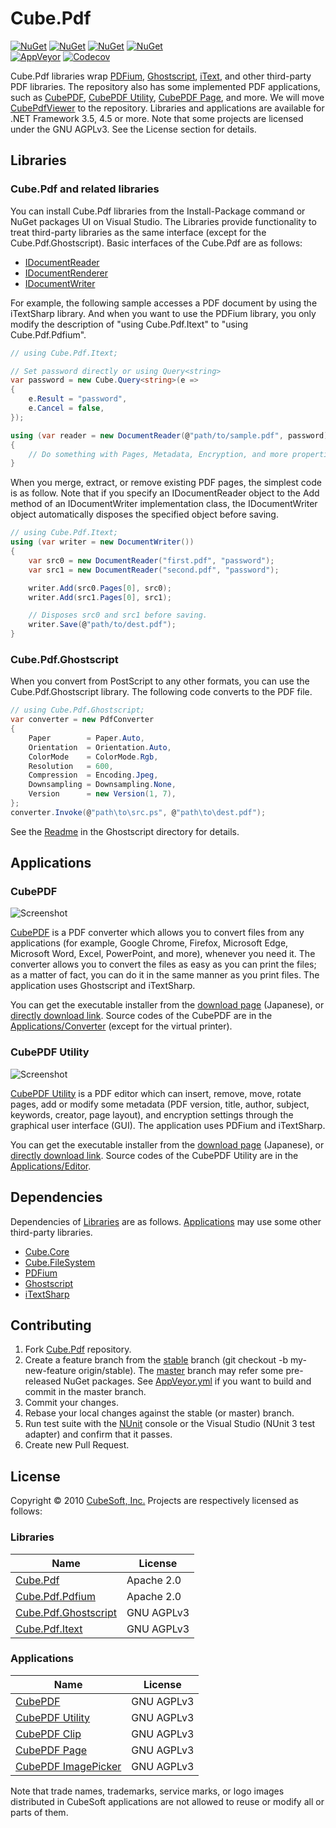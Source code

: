 Cube.Pdf
====

[![NuGet](https://img.shields.io/nuget/v/Cube.Pdf.svg?label=core)](https://www.nuget.org/packages/Cube.Pdf/)
[![NuGet](https://img.shields.io/nuget/v/Cube.Pdf.Ghostscript.svg?label=gs)](https://www.nuget.org/packages/Cube.Pdf.Ghostscript/)
[![NuGet](https://img.shields.io/nuget/v/Cube.Pdf.Itext.svg?label=itext)](https://www.nuget.org/packages/Cube.Pdf.Itext/)
[![NuGet](https://img.shields.io/nuget/v/Cube.Pdf.Pdfium.svg?label=pdfium)](https://www.nuget.org/packages/Cube.Pdf.Pdfium/)  
[![AppVeyor](https://ci.appveyor.com/api/projects/status/es768q3if3t40cbg?svg=true)](https://ci.appveyor.com/project/clown/cube-pdf)
[![Codecov](https://codecov.io/gh/cube-soft/Cube.Pdf/branch/master/graph/badge.svg)](https://codecov.io/gh/cube-soft/Cube.Pdf)

Cube.Pdf libraries wrap [PDFium](https://pdfium.googlesource.com/pdfium/), [Ghostscript](https://www.ghostscript.com/), [iText](https://itextpdf.com/), and other third-party PDF libraries. The repository also has some implemented PDF applications, such as [CubePDF](https://www.cube-soft.jp/cubepdf/), [CubePDF Utility](https://www.cube-soft.jp/cubepdfutility/), [CubePDF Page](https://www.cube-soft.jp/cubepdfpage/), and more. We will move [CubePdfViewer](https://github.com/cube-soft/CubePdfViewer) to the repository.
Libraries and applications are available for .NET Framework 3.5, 4.5 or more.
Note that some projects are licensed under the GNU AGPLv3. See the License section for details.

## Libraries

### Cube.Pdf and related libraries

You can install Cube.Pdf libraries from the Install-Package command or NuGet packages UI on Visual Studio.
The Libraries provide functionality to treat third-party libraries as the same interface (except for the Cube.Pdf.Ghostscript).
Basic interfaces of the Cube.Pdf are as follows:

* [IDocumentReader](https://github.com/cube-soft/Cube.Pdf/blob/master/Libraries/Core/Sources/IDocumentReader.cs)
* [IDocumentRenderer](https://github.com/cube-soft/Cube.Pdf/blob/master/Libraries/Core/Sources/IDocumentRenderer.cs)
* [IDocumentWriter](https://github.com/cube-soft/Cube.Pdf/blob/master/Libraries/Core/Sources/IDocumentWriter.cs)

For example, the following sample accesses a PDF document by using the iTextSharp library.
And when you want to use the PDFium library, you only modify the description of "using Cube.Pdf.Itext" to "using Cube.Pdf.Pdfium".

```cs
// using Cube.Pdf.Itext;

// Set password directly or using Query<string>
var password = new Cube.Query<string>(e =>
{
    e.Result = "password",
    e.Cancel = false,
});

using (var reader = new DocumentReader(@"path/to/sample.pdf", password))
{
    // Do something with Pages, Metadata, Encryption, and more properties.
}
```

When you merge, extract, or remove existing PDF pages, the simplest code is as follow.
Note that if you specify an IDocumentReader object to the Add method of an IDocumentWriter implementation class, the IDocumentWriter object automatically disposes the specified object before saving.

```cs
// using Cube.Pdf.Itext;
using (var writer = new DocumentWriter())
{
    var src0 = new DocumentReader("first.pdf", "password");
    var src1 = new DocumentReader("second.pdf", "password");

    writer.Add(src0.Pages[0], src0);
    writer.Add(src1.Pages[0], src1);

    // Disposes src0 and src1 before saving.
    writer.Save(@"path/to/dest.pdf");
}
```

### Cube.Pdf.Ghostscript

When you convert from PostScript to any other formats, you can use the Cube.Pdf.Ghostscript library.
The following code converts to the PDF file.

```cs
// using Cube.Pdf.Ghostscript;
var converter = new PdfConverter
{
    Paper        = Paper.Auto,
    Orientation  = Orientation.Auto,
    ColorMode    = ColorMode.Rgb,
    Resolution   = 600,
    Compression  = Encoding.Jpeg,
    Downsampling = Downsampling.None,
    Version      = new Version(1, 7),
};
converter.Invoke(@"path\to\src.ps", @"path\to\dest.pdf");
```

See the [Readme](https://github.com/cube-soft/Cube.Pdf/blob/master/Libraries/Ghostscript/Readme.md) in the Ghostscript directory for details.

## Applications

### CubePDF

![Screenshot](https://github.com/cube-soft/Cube.Pdf/blob/master/Applications/Converter/Overview.png?raw=true)

[CubePDF](https://www.cube-soft.jp/cubepdf/) is a PDF converter which allows you to convert files from any applications (for example, Google Chrome, Firefox, Microsoft Edge, Microsoft Word, Excel, PowerPoint, and more), whenever you need it. The converter allows you to convert the files as easy as you can print the files; as a matter of fact, you can do it in the same manner as you print files. The application uses Ghostscript and iTextSharp.

You can get the executable installer from the [download page](https://www.cube-soft.jp/cubepdf/) (Japanese), or [directly download link](https://www.cube-soft.jp/cubepdf/dl.php).
Source codes of the CubePDF are in the [Applications/Converter](https://github.com/cube-soft/Cube.Pdf/tree/master/Applications/Converter) (except for the virtual printer).

### CubePDF Utility

![Screenshot](https://github.com/cube-soft/Cube.Pdf/blob/master/Applications/Editor/Overview.png?raw=true)

[CubePDF Utility](https://www.cube-soft.jp/cubepdfutility/) is a PDF editor which can insert, remove, move, rotate pages, add or modify some metadata (PDF version, title, author, subject, keywords, creator, page layout), and encryption settings through the graphical user interface (GUI). The application uses PDFium and iTextSharp.

You can get the executable installer from the [download page](https://www.cube-soft.jp/cubepdfutility/) (Japanese), or [directly download link](https://www.cube-soft.jp/cubepdfutility/dl.php). Source codes of the CubePDF Utility are in the [Applications/Editor](https://github.com/cube-soft/Cube.Pdf/tree/master/Applications/Editor).

## Dependencies

Dependencies of [Libraries](https://github.com/cube-soft/Cube.Pdf/tree/master/Libraries) are as follows. [Applications](https://github.com/cube-soft/Cube.Pdf/tree/master/Applications) may use some other third-party libraries.

* [Cube.Core](https://github.com/cube-soft/Cube.Core)
* [Cube.FileSystem](https://github.com/cube-soft/Cube.FileSystem)
* [PDFium](https://pdfium.googlesource.com/pdfium/)
* [Ghostscript](https://www.ghostscript.com/)
* [iTextSharp](https://www.nuget.org/packages/iTextSharp/)

## Contributing

1. Fork [Cube.Pdf](https://github.com/cube-soft/Cube.Pdf/fork) repository.
2. Create a feature branch from the [stable](https://github.com/cube-soft/Cube.Pdf/tree/stable) branch (git checkout -b my-new-feature origin/stable). The [master](https://github.com/cube-soft/Cube.Pdf/tree/master) branch may refer some pre-released NuGet packages. See [AppVeyor.yml](https://github.com/cube-soft/Cube.Pdf/blob/master/AppVeyor.yml) if you want to build and commit in the master branch.
3. Commit your changes.
4. Rebase your local changes against the stable (or master) branch.
5. Run test suite with the [NUnit](https://nunit.org/) console or the Visual Studio (NUnit 3 test adapter) and confirm that it passes.
6. Create new Pull Request.

## License
 
Copyright © 2010 [CubeSoft, Inc.](https://www.cube-soft.jp/)
Projects are respectively licensed as follows:

### Libraries

| Name | License |
| ---- | ------- |
| [Cube.Pdf](https://github.com/cube-soft/Cube.Pdf/tree/master/Libraries/Core)                    | Apache 2.0 |
| [Cube.Pdf.Pdfium](https://github.com/cube-soft/Cube.Pdf/tree/master/Libraries/Pdfium)           | Apache 2.0 |
| [Cube.Pdf.Ghostscript](https://github.com/cube-soft/Cube.Pdf/tree/master/Libraries/Ghostscript) | GNU AGPLv3 |
| [Cube.Pdf.Itext](https://github.com/cube-soft/Cube.Pdf/tree/master/Libraries/Itext)             | GNU AGPLv3 |

### Applications

| Name | License |
| ---- | ------- |
| [CubePDF](https://github.com/cube-soft/Cube.Pdf/tree/master/Applications/Converter)          | GNU AGPLv3 |
| [CubePDF Utility](https://github.com/cube-soft/Cube.Pdf/tree/master/Applications/Editor)     | GNU AGPLv3 |
| [CubePDF Clip](https://github.com/cube-soft/Cube.Pdf/tree/master/Applications/Clip)          | GNU AGPLv3 |
| [CubePDF Page](https://github.com/cube-soft/Cube.Pdf/tree/master/Applications/Pages)         | GNU AGPLv3 |
| [CubePDF ImagePicker](https://github.com/cube-soft/Cube.Pdf/tree/master/Applications/Picker) | GNU AGPLv3 |

Note that trade names, trademarks, service marks, or logo images distributed in CubeSoft applications are not allowed to reuse or modify all or parts of them.